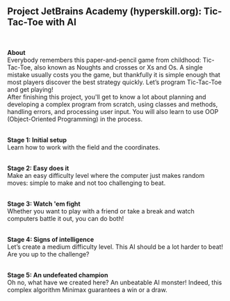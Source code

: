 <b><h2>Project JetBrains Academy (hyperskill.org): Tic-Tac-Toe with AI</h2></b><br>

<b>About</b><br>
Everybody remembers this paper-and-pencil game from childhood: Tic-Tac-Toe, also known as Noughts and crosses or Xs and Os. A single mistake usually costs you the game, but thankfully it is simple enough that most players discover the best strategy quickly. Let’s program Tic-Tac-Toe and get playing!<br>
After finishing this project, you'll get to know a lot about planning and developing a complex program from scratch, using classes and methods, handling errors, and processing user input. You will also learn to use OOP (Object-Oriented Programming) in the process.<br><br>

<b>Stage 1: Initial setup</b><br>
Learn how to work with the field and the coordinates.<br><br>

<b>Stage 2: Easy does it</b><br>
Make an easy difficulty level where the computer just makes random moves: simple to make and not too challenging to beat.<br><br>

<b>Stage 3: Watch 'em fight</b><br>
Whether you want to play with a friend or take a break and watch computers battle it out, you can do both!<br><br>

<b>Stage 4: Signs of intelligence</b><br>
Let’s create a medium difficulty level. This AI should be a lot harder to beat! Are you up to the challenge?<br><br>

<b>Stage 5: An undefeated champion</b><br>
Oh no, what have we created here? An unbeatable AI monster! Indeed, this complex algorithm Minimax guarantees a win or a draw.<br><br>


